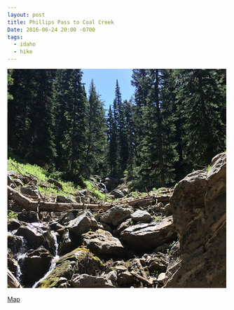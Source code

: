 ```yaml
---
layout: post
title: Phillips Pass to Coal Creek
Date: 2016-06-24 20:00 -0700
tags:
  - idaho
  - hike
---
```


<a href="/images/mountain-creek.jpg" title="Creek in Mountains" style="border: 0">
  <img src="/images/mountain-creek-sm.jpg" width="500" alt="Creek in Mountains"/>
</a>

<a href="http://www.alltrails.com/maps/phillips-pass-to-coal-creek--2" title="map">Map</a>
